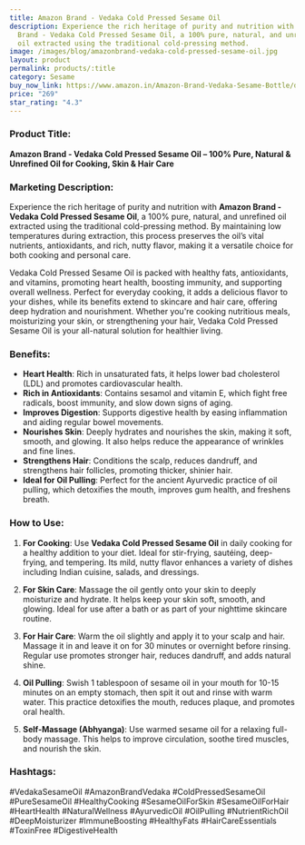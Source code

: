 ```yaml
---
title: Amazon Brand - Vedaka Cold Pressed Sesame Oil
description: Experience the rich heritage of purity and nutrition with Amazon
  Brand - Vedaka Cold Pressed Sesame Oil, a 100% pure, natural, and unrefined
  oil extracted using the traditional cold-pressing method.
image: /images/blog/amazonbrand-vedaka-cold-pressed-sesame-oil.jpg
layout: product
permalink: products/:title
category: Sesame
buy_now_link: https://www.amazon.in/Amazon-Brand-Vedaka-Sesame-Bottle/dp/B0842H474P/ref=sr_1_15?crid=A4KOR1T28SZX&tag=ayushmonk-21
price: "269"
star_rating: "4.3"
---
```

### Product Title:
**Amazon Brand - Vedaka Cold Pressed Sesame Oil – 100% Pure, Natural & Unrefined Oil for Cooking, Skin & Hair Care**

### Marketing Description:
Experience the rich heritage of purity and nutrition with **Amazon Brand - Vedaka Cold Pressed Sesame Oil**, a 100% pure, natural, and unrefined oil extracted using the traditional cold-pressing method. By maintaining low temperatures during extraction, this process preserves the oil’s vital nutrients, antioxidants, and rich, nutty flavor, making it a versatile choice for both cooking and personal care.

Vedaka Cold Pressed Sesame Oil is packed with healthy fats, antioxidants, and vitamins, promoting heart health, boosting immunity, and supporting overall wellness. Perfect for everyday cooking, it adds a delicious flavor to your dishes, while its benefits extend to skincare and hair care, offering deep hydration and nourishment. Whether you're cooking nutritious meals, moisturizing your skin, or strengthening your hair, Vedaka Cold Pressed Sesame Oil is your all-natural solution for healthier living.

### Benefits:
- **Heart Health**: Rich in unsaturated fats, it helps lower bad cholesterol (LDL) and promotes cardiovascular health.
- **Rich in Antioxidants**: Contains sesamol and vitamin E, which fight free radicals, boost immunity, and slow down signs of aging.
- **Improves Digestion**: Supports digestive health by easing inflammation and aiding regular bowel movements.
- **Nourishes Skin**: Deeply hydrates and nourishes the skin, making it soft, smooth, and glowing. It also helps reduce the appearance of wrinkles and fine lines.
- **Strengthens Hair**: Conditions the scalp, reduces dandruff, and strengthens hair follicles, promoting thicker, shinier hair.
- **Ideal for Oil Pulling**: Perfect for the ancient Ayurvedic practice of oil pulling, which detoxifies the mouth, improves gum health, and freshens breath.

### How to Use:
1. **For Cooking**: Use **Vedaka Cold Pressed Sesame Oil** in daily cooking for a healthy addition to your diet. Ideal for stir-frying, sautéing, deep-frying, and tempering. Its mild, nutty flavor enhances a variety of dishes including Indian cuisine, salads, and dressings.

2. **For Skin Care**: Massage the oil gently onto your skin to deeply moisturize and hydrate. It helps keep your skin soft, smooth, and glowing. Ideal for use after a bath or as part of your nighttime skincare routine.

3. **For Hair Care**: Warm the oil slightly and apply it to your scalp and hair. Massage it in and leave it on for 30 minutes or overnight before rinsing. Regular use promotes stronger hair, reduces dandruff, and adds natural shine.

4. **Oil Pulling**: Swish 1 tablespoon of sesame oil in your mouth for 10-15 minutes on an empty stomach, then spit it out and rinse with warm water. This practice detoxifies the mouth, reduces plaque, and promotes oral health.

5. **Self-Massage (Abhyanga)**: Use warmed sesame oil for a relaxing full-body massage. This helps to improve circulation, soothe tired muscles, and nourish the skin.

### Hashtags:
#VedakaSesameOil #AmazonBrandVedaka #ColdPressedSesameOil #PureSesameOil #HealthyCooking #SesameOilForSkin #SesameOilForHair #HeartHealth #NaturalWellness #AyurvedicOil #OilPulling #NutrientRichOil #DeepMoisturizer #ImmuneBoosting #HealthyFats #HairCareEssentials #ToxinFree #DigestiveHealth
